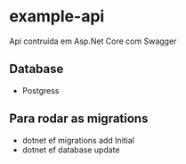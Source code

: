 # example-api
Api contruída em Asp.Net Core com Swagger


## Database
* Postgress

## Para rodar as migrations
* dotnet ef migrations add Initial
* dotnet ef database update
